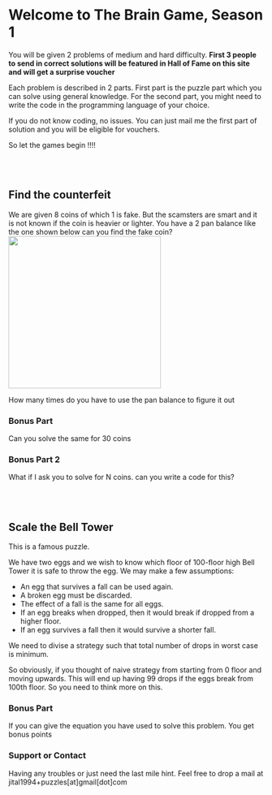 # Welcome to The Brain Game, Season 1

You will be given 2 problems of medium and hard difficulty. 
**First 3 people to send in correct solutions will be featured in Hall of Fame on this site and will get a surprise voucher**

Each problem is described in 2 parts. First part is the puzzle part which you can solve using general knowledge.
For the second part, you might need to write the code in the programming language of your choice.  

If you do not know coding, no issues. You can just mail me the first part of solution and you will be eligible for vouchers.

So let the games begin !!!! 

<br /> <br /> 

## Find the counterfeit 
We are given 8 coins of which 1 is fake. 
But the scamsters are smart and it is not known if the coin is heavier or lighter. You have a 2 pan balance like the one shown below can you find the fake coin? 
<img width="300" height="300" src="https://assets.telegraphindia.com/telegraph/c33930ea-b58d-4cb3-ba31-13adbec14f26.jpg">
<br />

How many times do you have to use the pan balance to figure it out   


### Bonus Part
Can you solve the same for 30 coins 

### Bonus Part 2
What if I ask you to solve for N coins. can you write a code for this?


<br /> <br /> 

## Scale the Bell Tower
This is a famous puzzle. 

We have two eggs and we wish to know which floor of 100-floor high Bell Tower it is safe to throw the egg.
We may make a few assumptions:

- An egg that survives a fall can be used again.
- A broken egg must be discarded.
- The effect of a fall is the same for all eggs.
- If an egg breaks when dropped, then it would break if dropped from a higher floor.
- If an egg survives a fall then it would survive a shorter fall.

We need to divise a strategy such that total number of drops in worst case is minimum. 

So obviously, if you thought of naive strategy from starting from 0 floor and moving upwards.
This will end up having 99 drops if the eggs break from 100th floor. 
So you need to think more on this.


### Bonus Part
If you can give the equation you have used to solve this problem. You get bonus points  

### Support or Contact
Having any troubles or just need the last mile hint. Feel free to drop a mail at jital1994+puzzles[at]gmail[dot]com

